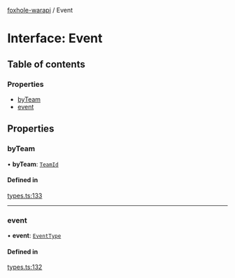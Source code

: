 [foxhole-warapi](../README.md) / Event

# Interface: Event

## Table of contents

### Properties

- [byTeam](Event.md#byteam)
- [event](Event.md#event)

## Properties

### byTeam

• **byTeam**: [`TeamId`](../README.md#teamid)

#### Defined in

[types.ts:133](https://github.com/art0rz/foxhole-warapi/blob/010af4a/src/types.ts#L133)

___

### event

• **event**: [`EventType`](../enums/EventType.md)

#### Defined in

[types.ts:132](https://github.com/art0rz/foxhole-warapi/blob/010af4a/src/types.ts#L132)
